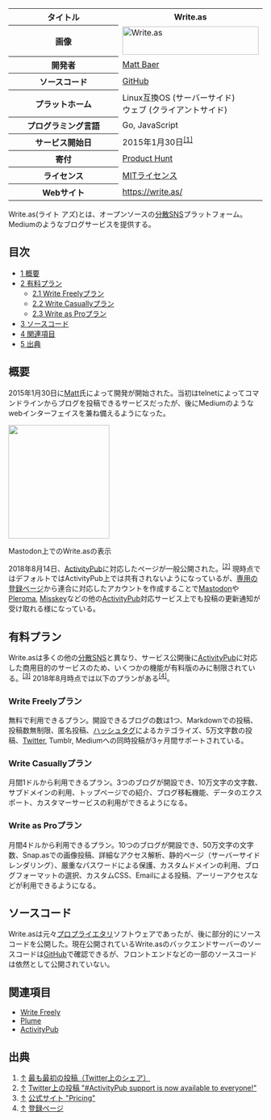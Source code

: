 <div>

<table>
<colgroup>
<col style="width: 50%" />
<col style="width: 50%" />
</colgroup>
<tbody>
<tr class="header">
<th>タイトル</th>
<th>Write.as</th>
</tr>

<tr class="odd">
<th>画像</th>
<td><a href="/%E3%83%95%E3%82%A1%E3%82%A4%E3%83%AB:Writeas-logo.png" title="Write.as"><img src="/images/thumb/9/90/Writeas-logo.png/270px-Writeas-logo.png" srcset="/images/thumb/9/90/Writeas-logo.png/405px-Writeas-logo.png 1.5x, /images/thumb/9/90/Writeas-logo.png/540px-Writeas-logo.png 2x" width="270" height="56" alt="Write.as" /></a></td>
</tr>
<tr class="even">
<th scope="row">開発者</th>
<td><a href="https://github.com/thebaer" rel="nofollow">Matt Baer</a></td>
</tr>
<tr class="odd">
<th scope="row">ソースコード</th>
<td><a href="https://github.com/writeas/web-core" rel="nofollow">GitHub</a></td>
</tr>
<tr class="even">
<th scope="row">プラットホーム</th>
<td>Linux互換OS (サーバーサイド)<br />
ウェブ (クライアントサイド)</td>
</tr>
<tr class="odd">
<th scope="row">プログラミング言語</th>
<td>Go, JavaScript</td>
</tr>
<tr class="even">
<th scope="row">サービス開始日</th>
<td>2015年1月30日<sup><a href="#cite_note-1">[1]</a></sup></td>
</tr>
<tr class="odd">
<th scope="row">寄付</th>
<td><a href="https://www.producthunt.com/posts/write-as" rel="nofollow">Product Hunt</a></td>
</tr>
<tr class="even">
<th scope="row">ライセンス</th>
<td><a href="/MIT" title="MIT">MITライセンス</a></td>
</tr>
<tr class="odd">
<th scope="row">Webサイト</th>
<td><a href="https://write.as/" rel="nofollow">https://write.as/</a></td>
</tr>
</tbody>
</table>

  
Write.as(ライト アズ)とは、オープンソースの[分散SNS](/%E5%88%86%E6%95%A3SNS "分散SNS")プラットフォーム。Mediumのようなブログサービスを提供する。

<div>

<div lang="ja" dir="ltr">

## 目次

</div>

-   [1 概要](#.E6.A6.82.E8.A6.81)
-   [2 有料プラン](#.E6.9C.89.E6.96.99.E3.83.97.E3.83.A9.E3.83.B3)
    -   [2.1 Write Freelyプラン](#Write_Freely.E3.83.97.E3.83.A9.E3.83.B3)
    -   [2.2 Write Casuallyプラン](#Write_Casually.E3.83.97.E3.83.A9.E3.83.B3)
    -   [2.3 Write as Proプラン](#Write_as_Pro.E3.83.97.E3.83.A9.E3.83.B3)
-   [3 ソースコード](#.E3.82.BD.E3.83.BC.E3.82.B9.E3.82.B3.E3.83.BC.E3.83.89)
-   [4 関連項目](#.E9.96.A2.E9.80.A3.E9.A0.85.E7.9B.AE)
-   [5 出典](#.E5.87.BA.E5.85.B8)

</div>

## 概要

2015年1月30日に<a href="https://github.com/thebaer" rel="nofollow">Matt</a>氏によって開発が開始された。当初はtelnetによってコマンドラインからブログを投稿できるサービスだったが、後にMediumのようなwebインターフェイスを兼ね備えるようになった。

<div>

<div>

[<img src="/images/thumb/9/91/Mastodon%E4%B8%8A%E3%81%A7%E3%81%AEwrite.as%E3%81%AE%E8%A1%A8%E7%A4%BA.png/200px-Mastodon%E4%B8%8A%E3%81%A7%E3%81%AEwrite.as%E3%81%AE%E8%A1%A8%E7%A4%BA.png" srcset="/images/thumb/9/91/Mastodon%E4%B8%8A%E3%81%A7%E3%81%AEwrite.as%E3%81%AE%E8%A1%A8%E7%A4%BA.png/300px-Mastodon%E4%B8%8A%E3%81%A7%E3%81%AEwrite.as%E3%81%AE%E8%A1%A8%E7%A4%BA.png 1.5x, /images/9/91/Mastodon%E4%B8%8A%E3%81%A7%E3%81%AEwrite.as%E3%81%AE%E8%A1%A8%E7%A4%BA.png 2x" width="200" height="225" />](/%E3%83%95%E3%82%A1%E3%82%A4%E3%83%AB:Mastodon%E4%B8%8A%E3%81%A7%E3%81%AEwrite.as%E3%81%AE%E8%A1%A8%E7%A4%BA.png)

<div>

<div>

[](/%E3%83%95%E3%82%A1%E3%82%A4%E3%83%AB:Mastodon%E4%B8%8A%E3%81%A7%E3%81%AEwrite.as%E3%81%AE%E8%A1%A8%E7%A4%BA.png "拡大")

</div>

Mastodon上でのWrite.asの表示

</div>

</div>

</div>

2018年8月14日、[ActivityPub](/ActivityPub "ActivityPub")に対応したページが一般公開された。<sup>[\[2\]](#cite_note-2)</sup> 現時点ではデフォルトではActivityPub上では共有されないようになっているが、<a href="https://write.as/new/blog/federated" rel="nofollow">専用の登録ページ</a>から連合に対応したアカウントを作成することで[Mastodon](/Mastodon "Mastodon")や[Pleroma](/Pleroma "Pleroma"), [Misskey](/Misskey "Misskey")などの他の[ActivityPub](/ActivityPub "ActivityPub")対応サービス上でも投稿の更新通知が受け取れる様になっている。

## 有料プラン

Write.asは多くの他の[分散SNS](/%E5%88%86%E6%95%A3SNS "分散SNS")と異なり、サービス公開後に[ActivityPub](/ActivityPub "ActivityPub")に対応した商用目的のサービスのため、いくつかの機能が有料版のみに制限されている。<sup>[\[3\]](#cite_note-3)</sup> 2018年8月時点では以下のプランがある<sup>[\[4\]](#cite_note-4)</sup>。

### Write Freelyプラン

無料で利用できるプラン。開設できるブログの数は1つ、Markdownでの投稿、投稿数無制限、匿名投稿、[ハッシュタグ](/%E3%83%8F%E3%83%83%E3%82%B7%E3%83%A5%E3%82%BF%E3%82%B0 "ハッシュタグ")によるカテゴライズ、5万文字数の投稿、[Twitter](/Twitter "Twitter"), Tumblr, Mediumへの同時投稿が3ヶ月間サポートされている。

### Write Casuallyプラン

月間1ドルから利用できるプラン。3つのブログが開設でき、10万文字の文字数、サブドメインの利用、トップページでの紹介、ブログ移転機能、データのエクスポート、カスタマーサービスの利用ができるようになる。

### Write as Proプラン

月間4ドルから利用できるプラン。10つのブログが開設でき、50万文字の文字数、Snap.asでの画像投稿、詳細なアクセス解析、静的ページ（サーバーサイドレンダリング）、厳重なパスワードによる保護、カスタムドメインの利用、ブログフォーマットの選択、カスタムCSS、Emailによる投稿、アーリーアクセスなどが利用できるようになる。

## ソースコード

Write.asは元々[プロプライエタリ](/%E3%83%97%E3%83%AD%E3%83%97%E3%83%A9%E3%82%A4%E3%82%A8%E3%82%BF%E3%83%AA "プロプライエタリ")ソフトウェアであったが、後に部分的にソースコードを公開した。現在公開されているWrite.asのバックエンドサーバーのソースコードは<a href="https://github.com/writeas/web-core" rel="nofollow">GitHub</a>で確認できるが、フロントエンドなどの一部のソースコードは依然として公開されていない。

## 関連項目

-   [Write Freely](/Write_Freely "Write Freely")
-   [Plume](/Plume "Plume")
-   [ActivityPub](/ActivityPub "ActivityPub")

## 出典

<div>

1.  [↑](#cite_ref-1) <a href="https://twitter.com/writeas__/status/561352338720702465" rel="nofollow">最も最初の投稿（Twitter上のシェア）</a>
2.  [↑](#cite_ref-2) <a href="https://twitter.com/writeas__/status/1029347404946894848" rel="nofollow">Twitter上の投稿 "#ActivityPub support is now available to everyone!"</a>
3.  [↑](#cite_ref-3) <a href="https://write.as/pricing" rel="nofollow">公式サイト "Pricing"</a>
4.  [↑](#cite_ref-4) <a href="https://write.as/me/plan" rel="nofollow">登録ページ</a>

</div>

</div>
